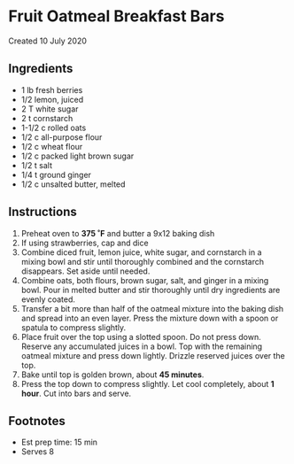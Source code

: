 # Fruit Oatmeal Breakfast Bars
Created 10 July 2020

## Ingredients

- 1 lb fresh berries
- 1/2 lemon, juiced
- 2 T white sugar
- 2 t cornstarch
- 1-1/2 c rolled oats
- 1/2 c all-purpose flour
- 1/2 c wheat flour
- 1/2 c packed light brown sugar
- 1/2 t salt
- 1/4 t ground ginger
- 1/2 c unsalted butter, melted

## Instructions

1. Preheat oven to **375 ˚F** and butter a 9x12 baking dish
2. If using strawberries, cap and dice
3. Combine diced fruit, lemon juice, white sugar, and cornstarch in a mixing bowl and stir until thoroughly combined and the cornstarch disappears. Set aside until needed.
4. Combine oats, both flours, brown sugar, salt, and ginger in a mixing bowl. Pour in melted butter and stir thoroughly until dry ingredients are evenly coated.
5. Transfer a bit more than half of the oatmeal mixture into the baking dish and spread into an even layer. Press the mixture down with a spoon or spatula to compress slightly.
6. Place fruit over the top using a slotted spoon. Do not press down. Reserve any accumulated juices in a bowl. Top with the remaining oatmeal mixture and press down lightly. Drizzle reserved juices over the top.
7. Bake until top is golden brown, about **45 minutes**.
8. Press the top down to compress slightly. Let cool completely, about **1 hour**. Cut into bars and serve.

## Footnotes
- Est prep time: 15 min
- Serves 8